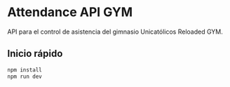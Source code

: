 # Attendance API GYM

API para el control de asistencia del gimnasio Unicatólicos Reloaded GYM.

## Inicio rápido

```bash
npm install
npm run dev